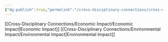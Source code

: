 ```yaml
---
{"dg-publish":true,"permalink":"/cross-disciplinary-connections/cross-disciplinary-connections/"}
---
```


[[Cross-Disciplinary Connections/Economic Impact/Economic Impact\|Economic Impact]]
[[Cross-Disciplinary Connections/Environmental Impact/Environmental Impact\|Environmental Impact]]
